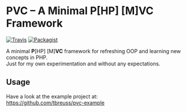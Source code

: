 # PVC – A Minimal P[HP] [M]VC Framework

[![Travis](https://img.shields.io/travis/tbreuss/pvc.svg?style=flat-square)](https://travis-ci.org/tbreuss/pvc)
[![Packagist](https://img.shields.io/packagist/dt/tebe/pvc.svg?style=flat-square)](https://packagist.org/packages/tebe/pvc)

A minimal **P**[HP] [M]**VC** framework for refreshing OOP and learning new concepts in PHP.  
Just for my own experimentation and without any expectations.


## Usage

Have a look at the example project at:  
<https://github.com/tbreuss/pvc-example>

